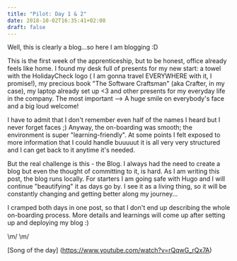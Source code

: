 ```yaml
---
title: "Pilot: Day 1 & 2"
date: 2018-10-02T16:35:41+02:00
draft: false
---
```



Well, this is clearly a blog...so here I am blogging :D

This is the first week of the apprenticeship, but to be honest, office already feels like home. I found my desk full of presents for my new start: a towel with the HolidayCheck logo ( I am gonna travel EVERYWHERE with it, I promise!), my precious book "The Software Craftsman" (aka Crafter, in my case), my laptop already set up <3 and other presents for my everyday life in the company. The most important --> A huge smile on everybody's face and a big loud welcome!

I have to admit that I don't remember even half of the names I heard but I never forget faces ;)
Anyway, the on-boarding was smooth; the environment is super "learning-friendly". At some points I felt exposed to more information that I could handle buuuuut it is all very very structured and I can get back to it anytime it's needed.

But the real challenge is this - the Blog. I always had the need to create a blog but even the thought of committing to it, is hard. As I am writing this post, the blog runs locally. For starters I am going safe with Hugo and I will continue "beautifying" it as days go by. I see it as a living thing, so it will be constantly changing and getting better along my journey...

I cramped both days in one post, so that I don't end up describing the whole on-boarding process.
More details and learnings will come up after setting up and deploying my blog :)


\m/ \m/


[Song of the day] (https://www.youtube.com/watch?v=rQqwG_rQx7A)
